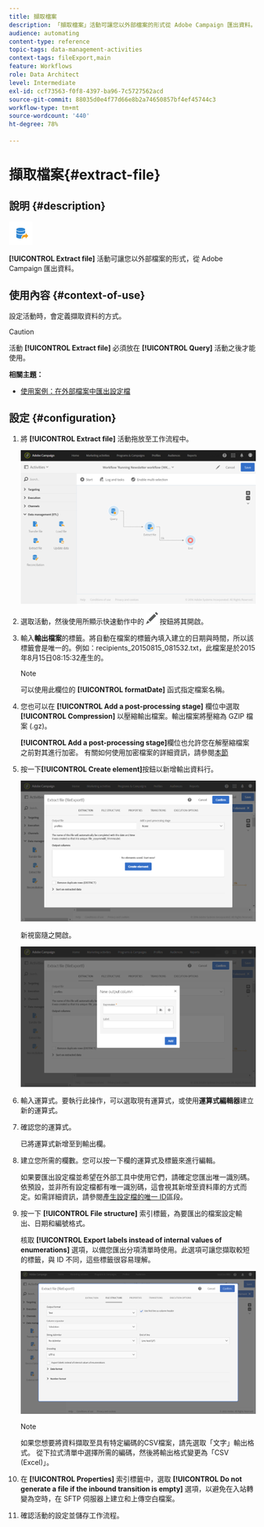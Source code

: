 ```yaml
---
title: 擷取檔案
description: 「擷取檔案」活動可讓您以外部檔案的形式從 Adobe Campaign 匯出資料。
audience: automating
content-type: reference
topic-tags: data-management-activities
context-tags: fileExport,main
feature: Workflows
role: Data Architect
level: Intermediate
exl-id: ccf73563-f0f8-4397-ba96-7c5727562acd
source-git-commit: 88035d0e4f77d66e8b2a74650857bf4ef45744c3
workflow-type: tm+mt
source-wordcount: '440'
ht-degree: 78%

---
```


# 擷取檔案{#extract-file}

## 說明 {#description}

![](assets/export.png)

**[!UICONTROL Extract file]** 活動可讓您以外部檔案的形式，從 Adobe Campaign 匯出資料。

## 使用內容 {#context-of-use}

設定活動時，會定義擷取資料的方式。

>[!CAUTION]
>
>活動 **[!UICONTROL Extract file]** 必須放在 **[!UICONTROL Query]** 活動之後才能使用。

**相關主題：**

* [使用案例：在外部檔案中匯出設定檔](../../automating/using/exporting-profiles-in-file.md)

## 設定 {#configuration}

1. 將 **[!UICONTROL Extract file]** 活動拖放至工作流程中。

   ![](assets/wkf_data_export1.png)

1. 選取活動，然後使用所顯示快速動作中的 ![](assets/edit_darkgrey-24px.png) 按鈕將其開啟。
1. 輸入&#x200B;**輸出檔案**&#x200B;的標籤。將自動在檔案的標籤內填入建立的日期與時間，所以該標籤會是唯一的。例如：recipients_20150815_081532.txt，此檔案是於2015年8月15日08:15:32產生的。

   >[!NOTE]
   >
   >可以使用此欄位的 **[!UICONTROL formatDate]** 函式指定檔案名稱。

1. 您也可以在 **[!UICONTROL Add a post-processing stage]** 欄位中選取 **[!UICONTROL Compression]** 以壓縮輸出檔案。輸出檔案將壓縮為 GZIP 檔案 (.gz)。

   **[!UICONTROL Add a post-processing stage]**&#x200B;欄位也允許您在解壓縮檔案之前對其進行加密。 有關如何使用加密檔案的詳細資訊，請參閱[本節](../../automating/using/managing-encrypted-data.md)

1. 按一下&#x200B;**[!UICONTROL Create element]**&#x200B;按鈕以新增輸出資料行。

   ![](assets/wkf_data_export2.png)

   新視窗隨之開啟。

   ![](assets/wkf_data_export3.png)

1. 輸入運算式。要執行此操作，可以選取現有運算式，或使用&#x200B;**運算式編輯器**&#x200B;建立新的運算式。
1. 確認您的運算式。

   已將運算式新增至到輸出欄。

1. 建立您所需的欄數。您可以按一下欄的運算式及標籤來進行編輯。

   如果要匯出設定檔並希望在外部工具中使用它們，請確定您匯出唯一識別碼。依預設，並非所有設定檔都有唯一識別碼，這會視其新增至資料庫的方式而定。如需詳細資訊，請參閱[產生設定檔的唯一 ID](../../developing/using/configuring-the-resource-s-data-structure.md#generating-a-unique-id-for-profiles-and-custom-resources)區段。

1. 按一下 **[!UICONTROL File structure]** 索引標籤，為要匯出的檔案設定輸出、日期和編號格式。

   核取 **[!UICONTROL Export labels instead of internal values of enumerations]** 選項，以備您匯出分項清單時使用。此選項可讓您擷取較短的標籤，與 ID 不同，這些標籤很容易理解。

   ![](assets/extract-file-file-structure.png)

   >[!NOTE]
   >
   >如果您想要將資料擷取至具有特定編碼的CSV檔案，請先選取「文字」輸出格式。 從下拉式清單中選擇所需的編碼，然後將輸出格式變更為「CSV (Excel)」。

1. 在 **[!UICONTROL Properties]** 索引標籤中，選取 **[!UICONTROL Do not generate a file if the inbound transition is empty]** 選項，以避免在入站轉變為空時，在 SFTP 伺服器上建立和上傳空白檔案。
1. 確認活動的設定並儲存工作流程。
